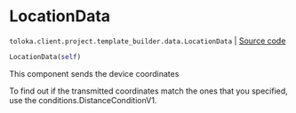# LocationData
`toloka.client.project.template_builder.data.LocationData` | [Source code](https://github.com/Toloka/toloka-kit/blob/v0.1.25/src/client/project/template_builder/data.py#L73)

```python
LocationData(self)
```

This component sends the device coordinates


To find out if the transmitted coordinates match the ones that you specified, use the conditions.DistanceConditionV1.

